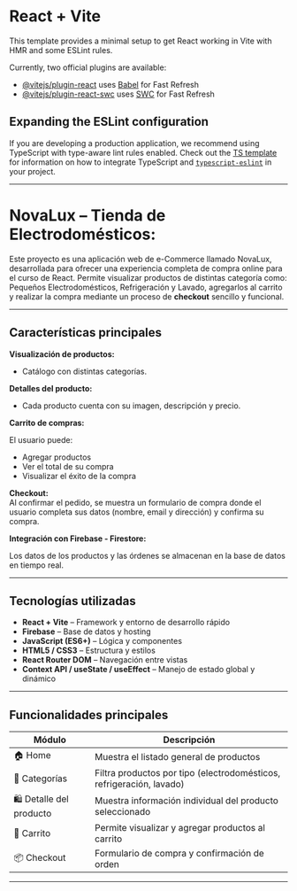 # React + Vite

This template provides a minimal setup to get React working in Vite with HMR and some ESLint rules.

Currently, two official plugins are available:

- [@vitejs/plugin-react](https://github.com/vitejs/vite-plugin-react/blob/main/packages/plugin-react) uses [Babel](https://babeljs.io/) for Fast Refresh
- [@vitejs/plugin-react-swc](https://github.com/vitejs/vite-plugin-react/blob/main/packages/plugin-react-swc) uses [SWC](https://swc.rs/) for Fast Refresh

## Expanding the ESLint configuration

If you are developing a production application, we recommend using TypeScript with type-aware lint rules enabled. Check out the [TS template](https://github.com/vitejs/vite/tree/main/packages/create-vite/template-react-ts) for information on how to integrate TypeScript and [`typescript-eslint`](https://typescript-eslint.io) in your project.

---------------------------------------------------------------------------------------------------

# NovaLux – Tienda de Electrodomésticos:

Este proyecto es una aplicación web de e-Commerce llamado NovaLux, desarrollada para ofrecer una experiencia completa de compra online para el curso de React.
Permite visualizar productos de distintas categoría como: Pequeños Electrodomésticos, Refrigeración y Lavado, agregarlos al carrito y realizar la compra mediante un proceso de **checkout** sencillo y funcional.

---

## Características principales

**Visualización de productos:**  

  - Catálogo con distintas categorías. 

**Detalles del producto:**  
  
  - Cada producto cuenta con su imagen, descripción y precio.

**Carrito de compras:** 

  El usuario puede:
  - Agregar productos
  - Ver el total de su compra  
  - Visualizar el éxito de la compra

**Checkout:**  
  Al confirmar el pedido, se muestra un formulario de compra donde el usuario completa sus datos (nombre, email y dirección) y confirma su compra.

**Integración con Firebase - Firestore:**  

  Los datos de los productos y las órdenes se almacenan en la base de datos en tiempo real.

---

## Tecnologías utilizadas

- **React + Vite** – Framework y entorno de desarrollo rápido  
- **Firebase** – Base de datos y hosting  
- **JavaScript (ES6+)** – Lógica y componentes  
- **HTML5 / CSS3** – Estructura y estilos  
- **React Router DOM** – Navegación entre vistas  
- **Context API / useState / useEffect** – Manejo de estado global y dinámico  

---

## Funcionalidades principales

| Módulo | Descripción |
|--------|--------------|
| 🏠 Home | Muestra el listado general de productos |
| 🧭 Categorías | Filtra productos por tipo (electrodomésticos, refrigeración, lavado) |
| 🛍️ Detalle del producto | Muestra información individual del producto seleccionado |
| 🛒 Carrito | Permite visualizar y agregar productos al carrito |
| 📦 Checkout | Formulario de compra y confirmación de orden |

---